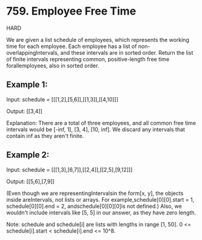 # 759. Employee Free Time
HARD

We are given a list schedule of employees, which represents the working time for each employee.
Each employee has a list of non-overlappingIntervals, and these intervals are in sorted order.
Return the list of finite intervals representing common, positive-length free time forallemployees, also in sorted order.

## Example 1:
Input:
 schedule = [[[1,2],[5,6]],[[1,3]],[[4,10]]]
 
Output:
 [[3,4]]
 
Explanation:
There are a total of three employees, and all common
free time intervals would be [-inf, 1], [3, 4], [10, inf].
We discard any intervals that contain inf as they aren't finite.

## Example 2:
Input:
 schedule = [[[1,3],[6,7]],[[2,4]],[[2,5],[9,12]]]
 
Output:
 [[5,6],[7,9]]
 
(Even though we are representingIntervalsin the form[x, y], the objects inside areIntervals, not lists or arrays. For example,schedule[0][0].start = 1, schedule[0][0].end = 2, andschedule[0][0][0]is not defined.)
Also, we wouldn't include intervals like [5, 5] in our answer, as they have zero length.

Note:
schedule and schedule[i] are lists with lengths in range [1, 50].
0 <= schedule[i].start < schedule[i].end <= 10^8.
